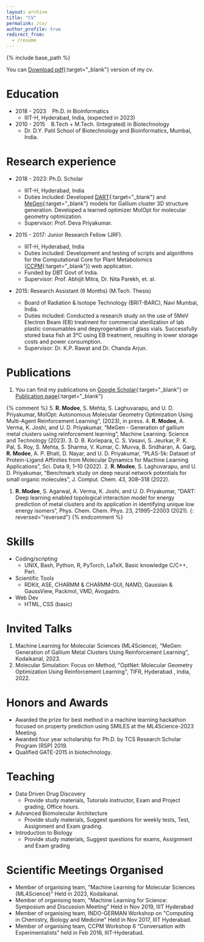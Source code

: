 ```yaml
---
layout: archive
title: "CV"
permalink: /cv/
author_profile: true
redirect_from:
  - /resume
---
```


{% include base_path %}

You can [Download pdf](https://rohitmodee.github.io/files/Rohit_Modee_resume.pdf){:target="_blank"} version of my cv. 

Education
========
- 2018 - 2023    Ph.D. in Bioinformatics
  - IIIT-H, Hyderabad, India, (expected in 2023)
- 2010 - 2015    B.Tech + M.Tech. (Integrated) in Biotechnology
  - Dr. D.Y. Patil School of Biotechnology and Bioinformatics, Mumbai, India.

Research experience
======
* 2018 - 2023: Ph.D. Scholar
  * IIIT-H, Hyderabad, India
  * Duties included: Developed [DART](https://pubs.rsc.org/en/content/articlelanding/2021/cp/d1cp02956h){:target="_blank"} and [MeGen](https://iopscience.iop.org/article/10.1088/2632-2153/acdc03){:target="_blank"} models for Gallium cluster 3D structure generation. Developed a learned optimizer MolOpt for molecular geometry optimization.
  * Supervisor: Prof. Deva Priyakumar.

* 2015 - 2017: Junior Research Fellow (JRF).
  * IIIT-H, Hyderabad, India
  * Duties included: Development and testing of scripts and algorithms for the Computational Core for Plant Metabolomics ([CCPM](http://metabolomics.iiit.ac.in/wiki/about){:target="_blank"}) web application.
  * Funded by DBT Govt of India.
  * Supervisor: Prof. Abhijit Mitra, Dr. Nita Parekh, et. al.

* 2015: Research Assistant (6 Months) (M.Tech. Thesis)
  * Board of Radiation & Isotope Technology (BRIT-BARC), Navi Mumbai, India.
  * Duties included: Conducted a research study on the use of 5MeV Electron Beam (EB) treatment for commercial sterilization of lab plastic consumables and depyrogenation of glass vials. Successfully stored basa fish at 3°C using EB treatment, resulting in lower storage costs and power consumption.
  * Supervisor: Dr. K.P. Rawat and Dr. Chanda Arjun.
  
Publications
======
1. You can find my publications on [Google Scholar](https://scholar.google.com/citations?user=ckmIj3sAAAAJ&hl=en){:target="_blank"} or [Publication page](https://rohitmodee.github.io//publications/){:target="_blank"}

{% comment %}
5. **R. Modee**, S. Mehta, S. Laghuvarapu, and U. D. Priyakumar, MolOpt: Autonomous Molecular Geometry Optimization Using Multi-Agent Reinforcement Learning”, (2023), in press.
4. **R. Modee**, A. Verma, K. Joshi, and U. D. Priyakumar, “MeGen - Generation of gallium metal clusters using reinforcement learning”, Machine Learning: Science and Technology (2023).
3. D. B. Korlepara, C. S. Vasavi, S. Jeurkar, P. K. Pal, S. Roy, S. Mehta, S. Sharma, V. Kumar, C. Muvva, B. Sridharan, A. Garg, **R. Modee**, A. P. Bhati, D. Nayar, and U. D. Priyakumar, “PLAS-5k: Dataset of Protein-Ligand Affinities from Molecular Dynamics for Machine Learning Applications”, Sci. Data 9, 1–10 (2022).
2. **R. Modee**, S. Laghuvarapu, and U. D. Priyakumar, “Benchmark study on deep neural network potentials for small organic molecules”, J. Comput. Chem. 43, 308–318 (2022).
1. **R. Modee**, S. Agarwal, A. Verma, K. Joshi, and U. D. Priyakumar, “DART: Deep learning enabled topological interaction model for energy prediction of metal clusters and its application in identifying unique low energy isomers”, Phys. Chem. Chem. Phys. 23, 21995–22003 (2021).
{: reversed="reversed"}
{% endcomment %}

Skills
======
* Coding/scripting
    * UNIX, Bash, Python, R, PyTorch, LaTeX, Basic knowledge C/C++, Perl.
* Scientific Tools
    * RDKit, ASE, CHARMM & CHARMM-GUI, NAMD, Gaussian & GaussView, Packmol, VMD, Avogadro.
* Web Dev
    * HTML, CSS (basic)

Invited Talks
============
1. Machine Learning for Molecular Sciences (ML4Science), "MeGen: Generation of Gallium Metal Clusters Using Reinforcement Learning", Kodaikanal, 2023.
2. Molecular Simulation: Focus on Method, "OptNet: Molecular Geometry Optimization Using Reinforcement Learning", TIFR, Hyderabad , India, 2022.
  
Honors and Awards
============
* Awarded the prize for best method in a machine learning hackathon focused on property prediction using SMILES at the ML4Science-2023 Meeting.
* Awarded four year scholarship for Ph.D. by TCS Research Scholar Program (RSP) 2019.
* Qualified GATE-2015 in biotechnology.

Teaching
======
* Data Driven Drug Discovery
  * Provide study materials, Tutorials instructor, Exam and Project grading, Office hours.
* Advanced Biomolecular Architecture
  * Provide study materials, Suggest questions for weekly tests, Test, Assignment and Exam grading.
* Introduction to Biology
  * Provide study materials, Suggest questions for exams, Assignment and Exam grading

  
Scientific Meetings Organised
=============================
* Member of organising team, "Machine Learning for Molecular Sciences (ML4Science)" Held in 2023, Kodaikanal.
* Member of organising team, "Machine Learning for Science: Symposium and Discussion Meeting" Held in Nov 2019, IIIT Hyderabad
* Member of organising team, INDO-GERMAN Workshop on "Computing in Chemistry, Biology and Medicine" Held in Nov 2017, IIIT Hyderabad.
* Member of organising team, CCPM Workshop 6 “Conversation with Experimentalists” held in Feb 2016, IIIT-Hyderabad.
